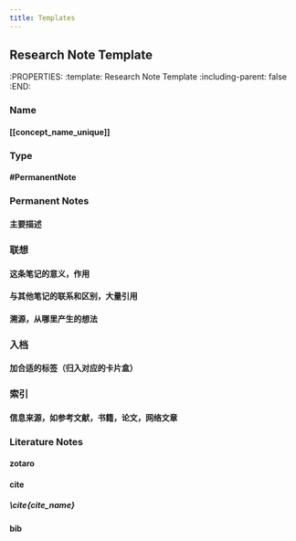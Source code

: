 ```yaml
---
title: Templates
---
```


## Research Note Template
:PROPERTIES:
:template: Research Note Template
:including-parent: false
:END:
### Name
#### [[concept_name_unique]]
### Type
#### #PermanentNote
### Permanent Notes
#### 主要描述
### 联想
#### 这条笔记的意义，作用
#### 与其他笔记的联系和区别，大量引用
#### 溯源，从哪里产生的想法
### 入档
#### 加合适的标签（归入对应的卡片盒）
### 索引
#### 信息来源，如参考文献，书籍，论文，网络文章
### Literature Notes
#### zotaro
#### cite
##### \\cite{cite_name}
#### bib
##
